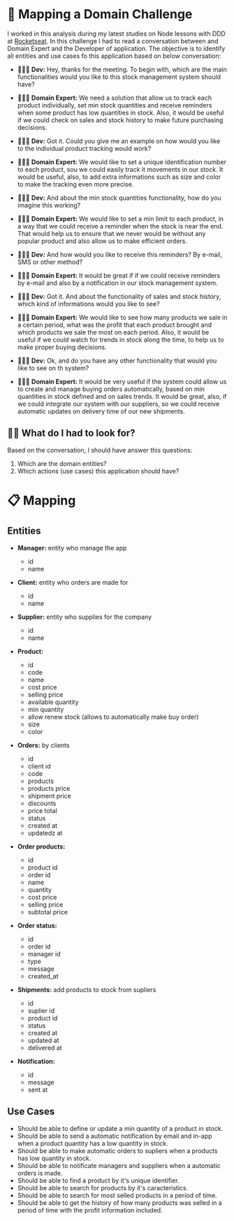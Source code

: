 # 🔎 Mapping a Domain Challenge
I worked in this analysis during my latest studies on Node lessons with DDD at [Rocketseat](https://www.rocketseat.com.br). In this challenge I had to read a conversation between and Domain Expert and the Developer of application. The objective is to identify all entities and use cases fo this application based on below conversation:

- 🧑🏼‍💻 **Dev:** Hey, thanks for the meeting. To begin with, which are the main functionalities would you like to this stock management system should have?

- 🧙🏻‍♂️ **Domain Expert:** We need a solution that allow us to track each product individually, set min stock quantities and receive reminders when some product has low quantities in stock. Also, it would be useful if we could check on sales and stock history to make future purchasing decisions.

- 🧑🏼‍💻 **Dev:** Got it. Could you give me an example on how would you like to the individual product tracking would work?

- 🧙🏻‍♂️ **Domain Expert:** We would like to set a unique identification number to each product, sou we could easily track it movements in our stock. It would be useful, also, to add extra informations such as size and color to make the tracking even more precise.

- 🧑🏼‍💻 **Dev:** And about the min stock quantities functionality, how do you imagine this working?

- 🧙🏻‍♂️ **Domain Expert:** We would like to set a min limit to each product, in a way that we could receive a reminder when the stock is near the end. That would help us to ensure that we never would be without any popular product and also allow us to make efficient orders.

- 🧑🏼‍💻 **Dev:** And how would you like to receive this reminders? By e-mail, SMS or other method?

- 🧙🏻‍♂️ **Domain Expert:** It would be great if if we could receive reminders by e-mail and also by a notification in our stock management system.

- 🧑🏼‍💻 **Dev:** Got it. And about the functionality of sales and stock history, which kind of informations would you like to see?

- 🧙🏻‍♂️ **Domain Expert:** We would like to see how many products we sale in a certain period, what was the profit that each product brought and which products we sale the most on each period. Also, it would be useful if we could watch for trends in stock along the time, to help us to make proper buying decisions. 

- 🧑🏼‍💻 **Dev:** Ok, and do you have any other functionality that would you like to see on th system?

- 🧙🏻‍♂️ **Domain Expert:** It would be very useful if the system could allow us to create and manage buying orders automatically, based on min quantities in stock defined and on sales trends. It would be great, also, if we could integrate our system with our suppliers, so we could receive automatic updates on delivery time of our new shipments.

## 😶‍🌫️ What do I had to look for?
Based on the conversation, I should have answer this questions:

1) Which are the domain entities?
2) Which actions (use cases) this application should have?


# 📋 Mapping

## Entities

- **Manager:** entity who manage the app
  - id
  - name

- **Client:** entity who orders are made for
  - id
  - name

- **Supplier:** entity who supplies for the company
  - id
  - name
 
- **Product:**
  - id
  - code
  - name
  - cost price
  - selling price
  - available quantity
  - min quantity
  - allow renew stock (allows to automatically make buy order)
  - size
  - color

- **Orders:** by clients
  - id
  - client id
  - code
  - products
  - products price
  - shipment price
  - discounts
  - price total
  - status
  - created at
  - updatedz at

- **Order products:** 
  - id
  - product id
  - order id
  - name
  - quantity
  - cost price
  - selling price
  - subtotal price

- **Order status:**
  - id
  - order id
  - manager id
  - type
  - message
  - created_at

- **Shipments:** add products to stock from supliers
  - id
  - suplier id
  - product id
  - status
  - created at
  - updated at
  - delivered at

- **Notification:**
  - id
  - message
  - sent at

## Use Cases
- Should be able to define or update a min quantity of a product in stock.
- Should be able to send a automatic notification by email and in-app when a product quantity has a low quantity in stock.
- Should be able to make automatic orders to supliers when a products has low quantity in stock.
- Should be able to notificate managers and suppliers when a automatic orders is made.
- Should be able to find a product by it's unique identifier.
- Should be able to search for products by it's caracteristics.	
- Should be able to search for most selled products in a period of time.
- Should be able to get the history of how many products was selled in a period of time with the profit information included.